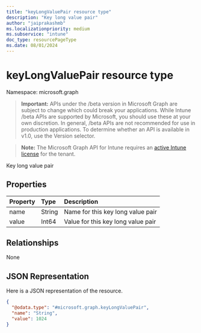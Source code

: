 ```yaml
---
title: "keyLongValuePair resource type"
description: "Key long value pair"
author: "jaiprakashmb"
ms.localizationpriority: medium
ms.subservice: "intune"
doc_type: resourcePageType
ms.date: 08/01/2024
---
```


# keyLongValuePair resource type

Namespace: microsoft.graph
> **Important:** APIs under the /beta version in Microsoft Graph are subject to change which could break your applications. While Intune /beta APIs are supported by Microsoft, you should use these at your own discretion. In general, /beta APIs are not recommended for use in production applications. To determine whether an API is available in v1.0, use the Version selector.

> **Note:** The Microsoft Graph API for Intune requires an [active Intune license](https://go.microsoft.com/fwlink/?linkid=839381) for the tenant.


Key long value pair

## Properties
|Property|Type|Description|
|:---|:---|:---|
|name|String|Name for this key long value pair|
|value|Int64|Value for this key long value pair|

## Relationships
None

## JSON Representation
Here is a JSON representation of the resource.
<!-- {
  "blockType": "resource",
  "@odata.type": "microsoft.graph.keyLongValuePair"
}
-->
``` json
{
  "@odata.type": "#microsoft.graph.keyLongValuePair",
  "name": "String",
  "value": 1024
}
```
